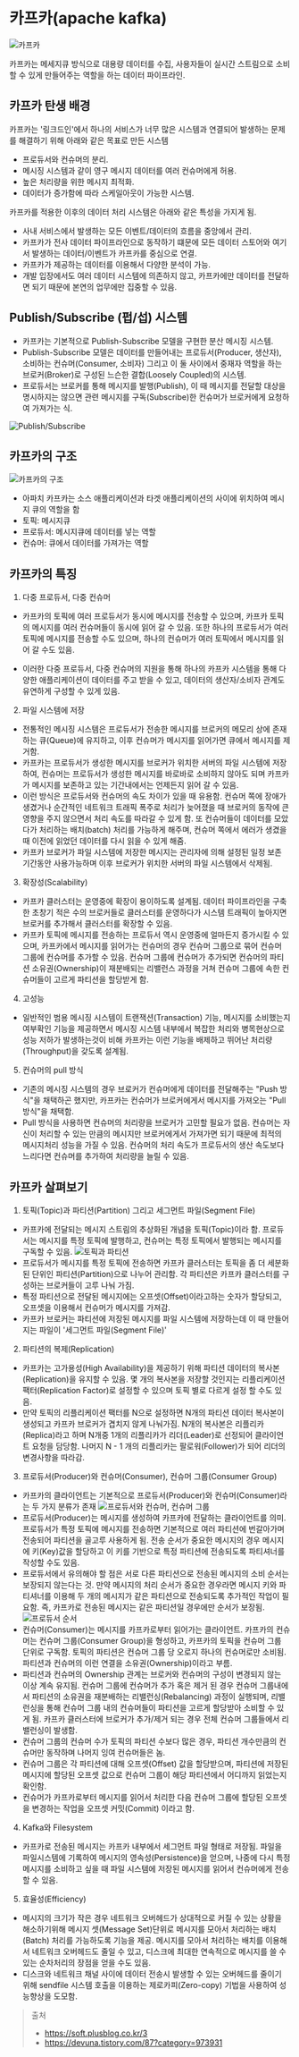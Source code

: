 # 카프카(apache kafka)

![카프카](https://img1.daumcdn.net/thumb/R1280x0/?scode=mtistory2&fname=https%3A%2F%2Fblog.kakaocdn.net%2Fdn%2FbGveTV%2FbtqT7VDJKeu%2FIOADakNu0liMPa39O9VEzK%2Fimg.png)

카프카는 메세지큐 방식으로 대용량 데이터를 수집, 사용자들이 실시간 스트림으로 소비할 수 있게 만들어주는 역할을 하는 데이터 파이프라인.

## 카프카 탄생 배경

카프카는 '링크드인'에서 하나의 서비스가 너무 많은 시스템과 연결되어 발생하는 문제를 해결하기 위해 아래와 같은 목표로 만든 시스템

- 프로듀서와 컨슈머의 분리.
- 메시징 시스템과 같이 영구 메시지 데이터를 여러 컨슈머에게 허용.
- 높은 처리량을 위한 메시지 최적화.
- 데이터가 증가함에 따라 스케일아웃이 가능한 시스템.

카프카를 적용한 이후의 데이터 처리 시스템은 아래와 같은 특성을 가지게 됨.

- 사내 서비스에서 발생하는 모든 이벤트/데이터의 흐름을 중앙에서 관리.
- 카프카가 전사 데이터 파이프라인으로 동작하기 떄문에 모든 데이터 스토어와 여기서 발생하는 데이터/이벤트가 카프카를 중심으로 연결.
- 카프카가 제공하는 데이터를 이용해서 다양한 분석이 가능.
- 개발 입장에서도 여러 데이터 시스템에 의존하지 않고, 카프카에만 데이터를 전달하면 되기 때문에 본연의 업무에만 집중할 수 있음.

## Publish/Subscribe (펍/섭) 시스템

- 카프카는 기본적으로 Publish-Subscribe 모델을 구현한 분산 메시징 시스템.
- Publish-Subscribe 모델은 데이터를 만들어내는 프로듀서(Producer, 생산자), 소비하는 컨슈머(Consumer, 소비자) 그리고 이 둘 사이에서 중재자 역할을 하는 브로커(Broker)로 구성된 느슨한 결합(Loosely Coupled)의 시스템.
- 프로듀서는 브로커를 통해 메시지를 발행(Publish), 이 때 메시지를 전달할 대상을 명시하지는 않으면 관련 메시지를 구독(Subscribe)한 컨슈머가 브로커에게 요청하여 가져가는 식.

![Publish/Subscribe](https://t1.daumcdn.net/cfile/tistory/9961CF3C5C0FBA462C)

## 카프카의 구조

![카프카의 구조](https://img1.daumcdn.net/thumb/R1280x0/?scode=mtistory2&fname=https%3A%2F%2Fblog.kakaocdn.net%2Fdn%2Fdy1bXE%2FbtqT6HGI4MQ%2F8DoSGkqIJp3rGkKOXasDt0%2Fimg.png)

- 아파치 카프카는 소스 애플리케이션과 타겟 애플리케이션의 사이에 위치하여 메시지 큐의 역할을 함
- 토픽: 메시지큐
- 프로듀서: 메시지큐에 데이터를 넣는 역할
- 컨슈머: 큐에서 데이터를 가져가는 역할

## 카프카의 특징

1. 다중 프로듀서, 다중 컨슈머

- 카프카의 토픽에 여러 프로듀서가 동시에 메시지를 전송할 수 있으며, 카프카 토픽의 메시지를 여러 컨슈머들이 동시에 읽어 갈 수 있음. 또한 하나의 프로듀서가 여러 토픽에 메시지를 전송할 수도 있으며, 하나의 컨슈머가 여러 토픽에서 메시지를 읽어 갈 수도 있음.

- 이러한 다중 프로듀서, 다중 컨슈머의 지원을 통해 하나의 카프카 시스템을 통해 다양한 애플리케이션이 데이터를 주고 받을 수 있고, 데이터의 생산자/소비자 관계도 유연하게 구성할 수 있게 있음.

2. 파일 시스템에 저장

- 전통적인 메시징 시스템은 프로듀서가 전송한 메시지를 브로커의 메모리 상에 존재하는 큐(Queue)에 유지하고, 이후 컨슈머가 메시지를 읽어가면 큐에서 메시지를 제거함.
- 카프카는 프로듀서가 생성한 메시지를 브로커가 위치한 서버의 파일 시스템에 저장하여, 컨슈머는 프로듀서가 생성한 메시지를 바로바로 소비하지 않아도 되며 카프카가 메시지를 보존하고 있는 기간내에서는 언제든지 읽어 갈 수 있음.
- 이런 방식은 프로듀서와 컨슈머의 속도 차이가 있을 때 유용함. 컨슈머 쪽에 장애가 생겼거나 순간적인 네트워크 트래픽 폭주로 처리가 늦어졌을 때 브로커의 동작에 큰 영향을 주지 않으면서 처리 속도를 따라갈 수 있게 함. 또 컨슈머들이 데이터를 모았다가 처리하는 배치(batch) 처리를 가능하게 해주며, 컨슈머 쪽에서 에러가 생겼을 때 이전에 읽었던 데이터를 다시 읽을 수 있게 해줌.
- 카프카 브로커가 파일 시스템에 저장한 메시지는 관리자에 의해 설정된 일정 보존 기간동안 사용가능하며 이후 브로커가 위치한 서버의 파일 시스템에서 삭제됨.

3. 확장성(Scalability)

- 카프카 클러스터는 운영중에 확장이 용이하도록 설계됨. 데이터 파이프라인을 구축한 초창기 적은 수의 브로커들로 클러스터를 운영하다가 시스템 트래픽이 높아지면 브로커를 추가해서 클러스터를 확장할 수 있음.
- 카프카 토픽에 메시지를 전송하는 프로듀서 역시 운영중에 얼마든지 증가시킬 수 있으며, 카프카에서 메시지를 읽어가는 컨슈머의 경우 컨슈머 그룹으로 묶어 컨슈머 그룹에 컨슈머를 추가할 수 있음. 컨슈머 그룹에 컨슈머가 추가되면 컨슈머의 파티션 소유권(Ownership)이 재분배되는 리밸런스 과정을 거쳐 컨슈머 그룹에 속한 컨슈머들이 고르게 파티션을 할당받게 함.

4. 고성능

- 일반적인 범용 메시징 시스템이 트랜잭션(Transaction) 기능, 메시지를 소비했는지 여부확인 기능을 제공하면서 메시징 시스템 내부에서 복잡한 처리와 병목현상으로 성능 저하가 발생하는것이 비해 카프카는 이런 기능을 배제하고 뛰어난 처리량(Throughput)을 갖도록 설계됨.

5. 컨슈머의 pull 방식

- 기존의 메시징 시스템의 경우 브로커가 컨슈머에게 데이터를 전달해주는 "Push 방식"을 채택하곤 했지만, 카프카는 컨슈머가 브로커에게서 메시지를 가져오는 "Pull 방식"을 채택함.
- Pull 방식을 사용하면 컨슈머의 처리량을 브로커가 고민할 필요가 없음. 컨슈머는 자신이 처리할 수 있는 만큼의 메시지만 브로커에게서 가져가면 되기 때문에 최적의 메시지처리 성능을 가질 수 있음. 컨슈머의 처리 속도가 프로듀서의 생산 속도보다 느리다면 컨슈머를 추가하여 처리량을 늘릴 수 있음.

## 카프카 살펴보기

1. 토픽(Topic)과 파티션(Partition) 그리고 세그먼트 파일(Segment File)

- 카프카에 전달되는 메시지 스트림의 추상화된 개념을 토픽(Topic)이라 함. 프로듀서는 메시지를 특정 토픽에 발행하고, 컨슈머는 특정 토픽에서 발행되는 메시지를 구독할 수 있음.
  ![토픽과 파티션](https://t1.daumcdn.net/cfile/tistory/991FDC495C0FC7A903)
- 프로듀서가 메시지를 특정 토픽에 전송하면 카프카 클러스터는 토픽을 좀 더 세분화된 단위인 파티션(Partition)으로 나누어 관리함. 각 파티션은 카프카 클러스터를 구성하는 브로커들이 고루 나눠 가짐.
- 특정 파티션으로 전달된 메시지에는 오프셋(Offset)이라고하는 숫자가 할당되고, 오프셋을 이용해서 컨슈머가 메시지를 가져감.
- 카프카 브로커는 파티션에 저장된 메시지를 파일 시스템에 저장하는데 이 때 만들어지는 파일이 '세그먼트 파일(Segment File)'

2. 파티션의 복제(Replication)

- 카프카는 고가용성(High Availability)을 제공하기 위해 파티션 데이터의 복사본(Replication)을 유지할 수 있음. 몇 개의 복사본을 저장할 것인지는 리플리케이션 팩터(Replication Factor)로 설정할 수 있으며 토픽 별로 다르게 설정 할 수도 있음.
- 만약 토픽의 리플리케이션 팩터를 N으로 설정하면 N개의 파티션 데이터 복사본이 생성되고 카프카 브로커가 겹치지 않게 나눠가짐. N개의 복사본은 리플리카(Replica)라고 하며 N개중 1개의 리플리카가 리더(Leader)로 선정되어 클라이언트 요청을 담당함. 나머지 N - 1 개의 리플리카는 팔로워(Follower)가 되어 리더의 변경사항을 따라감.

3. 프로듀서(Producer)와 컨슈머(Consumer), 컨슈머 그룹(Consumer Group)

- 카프카의 클라이언트는 기본적으로 프로듀서(Producer)와 컨슈머(Consumer)라는 두 가지 분류가 존재
  ![프로듀서와 컨슈머, 컨슈머 그룹](https://t1.daumcdn.net/cfile/tistory/991062425C17AF3B11)
- 프로듀서(Producer)는 메시지를 생성하여 카프카에 전달하는 클라이언트를 의미. 프로듀서가 특정 토픽에 메시지를 전송하면 기본적으로 여러 파티션에 번갈아가며 전송되어 파티션을 골고루 사용하게 됨. 전송 순서가 중요한 메시지의 경우 메시지에 키(Key)값을 할당하고 이 키를 기반으로 특정 파티션에 전송되도록 파티셔너를 작성할 수도 있음.
- 프로듀서에서 유의해야 할 점은 서로 다른 파티션으로 전송된 메시지의 소비 순서는 보장되지 않는다는 것. 만약 메시지의 처리 순서가 중요한 경우라면 메시지 키와 파티셔너를 이용해 두 개의 메시지가 같은 파티션으로 전송되도록 추가적인 작업이 필요함. 즉, 카프카로 전송된 메시지는 같은 파티션일 경우에만 순서가 보장됨.
  ![프로듀서 순서](https://t1.daumcdn.net/cfile/tistory/996C97425C17AE820C)
- 컨슈머(Consumer)는 메시지를 카프카로부터 읽어가는 클라이언트. 카프카의 컨슈머는 컨슈머 그룹(Consumer Group)을 형성하고, 카프카의 토픽을 컨슈머 그룹 단위로 구독함. 토픽의 파티션은 컨슈머 그룹 당 오로지 하나의 컨슈머로만 소비됨. 파티션과 컨슈머의 이런 연결을 소유권(Ownership)이라고 부름.
- 파티션과 컨슈머의 Ownership 관계는 브로커와 컨슈머의 구성이 변경되지 않는 이상 계속 유지됨. 컨슈머 그룹에 컨슈머가 추가 혹은 제거 된 경우 컨슈머 그룹내에서 파티션의 소유권을 재분배하는 리밸런싱(Rebalancing) 과정이 실행되며, 리밸런싱을 통해 컨슈머 그룹 내의 컨슈머들이 파티션을 고르게 할당받아 소비할 수 있게 됨. 카프카 클러스터에 브로커가 추가/제거 되는 경우 전체 컨슈머 그룹들에서 리밸런싱이 발생함.
- 컨슈머 그룹의 컨슈머 수가 토픽의 파티션 수보다 많은 경우, 파티션 개수만큼의 컨슈머만 동작하며 나머지 잉여 컨슈머들은 놈.
- 컨슈머 그룹은 각 파티션에 대해 오프셋(Offset) 값을 할당받으며, 파티션에 저장된 메시지에 할당된 오프셋 값으로 컨슈머 그룹이 해당 파티션에서 어디까지 읽었는지 확인함.
- 컨슈머가 카프카로부터 메시지를 읽어서 처리한 다음 컨슈머 그룹에 할당된 오프셋을 변경하는 작업을 오프셋 커밋(Commit) 이라고 함.

4. Kafka와 Filesystem

- 카프카로 전송된 메시지는 카프카 내부에서 세그먼트 파일 형태로 저장됨. 파일을 파일시스템에 기록하여 메시지의 영속성(Persistence)을 얻으며, 나중에 다시 특정 메시지를 소비하고 싶을 때 파일 시스템에 저장된 메시지를 읽어서 컨슈머에게 전송할 수 있음.

5. 효율성(Efficiency)

- 메시지의 크기가 작은 경우 네트워크 오버헤드가 상대적으로 커질 수 있는 상황을 해소하기위해 메시지 셋(Message Set)단위로 메시지를 모아서 처리하는 배치(Batch) 처리를 가능하도록 기능을 제공. 메시지를 모아서 처리하는 배치를 이용해서 네트워크 오버헤드도 줄일 수 있고, 디스크에 최대한 연속적으로 메시지를 쓸 수 있는 순차처리의 장점을 얻을 수도 있음.
- 디스크와 네트워크 채널 사이에 데이터 전송시 발생할 수 있는 오버헤드를 줄이기 위해 sendfile 시스템 호출을 이용하는 제로카피(Zero-copy) 기법을 사용하여 성능향상을 도모함.

> 출처
>
> - https://soft.plusblog.co.kr/3
> - https://devuna.tistory.com/87?category=973931
